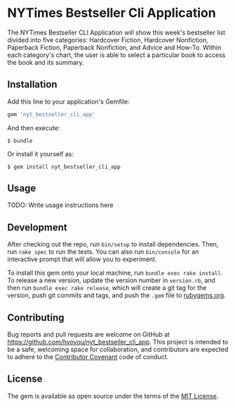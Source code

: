 # NYTimes Bestseller Cli Application

The NYTimes Bestseller CLI Application will show this week's bestseller list divided into five categories: Hardcover Fiction, Hardcover Nonfiction, Paperback Fiction, Paperback Nonfiction, and Advice and How-To. Within each category's chart, the user is able to select a particular book to access the book and its summary.

## Installation

Add this line to your application's Gemfile:

```ruby
gem 'nyt_bestseller_cli_app'
```

And then execute:

    $ bundle

Or install it yourself as:

    $ gem install nyt_bestseller_cli_app

## Usage

TODO: Write usage instructions here

## Development

After checking out the repo, run `bin/setup` to install dependencies. Then, run `rake spec` to run the tests. You can also run `bin/console` for an interactive prompt that will allow you to experiment.

To install this gem onto your local machine, run `bundle exec rake install`. To release a new version, update the version number in `version.rb`, and then run `bundle exec rake release`, which will create a git tag for the version, push git commits and tags, and push the `.gem` file to [rubygems.org](https://rubygems.org).

## Contributing

Bug reports and pull requests are welcome on GitHub at https://github.com/hyoyou/nyt_bestseller_cli_app. This project is intended to be a safe, welcoming space for collaboration, and contributors are expected to adhere to the [Contributor Covenant](http://contributor-covenant.org) code of conduct.


## License

The gem is available as open source under the terms of the [MIT License](http://opensource.org/licenses/MIT).
